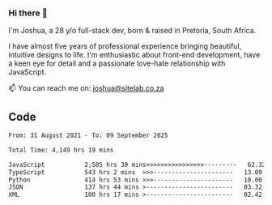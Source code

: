 ### Hi there 👋

I'm Joshua, a 28 y/o full-stack dev, born & raised in Pretoria, South Africa. 

I have almost five years of professional experience bringing beautiful, intuitive designs to life. I'm enthusiastic about front-end development, have a keen eye for detail and a passionate love-hate relationship with JavaScript.

📫 You can reach me on: joshua@sitelab.co.za

## **Code**

<!--START_SECTION:waka-->

```txt
From: 31 August 2021 - To: 09 September 2025

Total Time: 4,149 hrs 19 mins

JavaScript           2,585 hrs 39 mins>>>>>>>>>>>>>>>>---------   62.32 %
TypeScript           543 hrs 2 mins  >>>----------------------   13.09 %
Python               414 hrs 53 mins >>>----------------------   10.00 %
JSON                 137 hrs 44 mins >------------------------   03.32 %
XML                  100 hrs 17 mins >------------------------   02.42 %
```

<!--END_SECTION:waka-->
